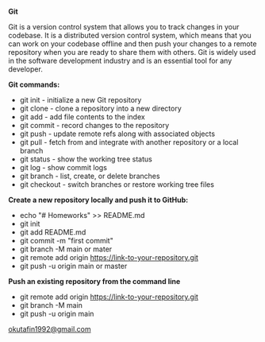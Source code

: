 **Git**

Git is a version control system that allows you to track changes in your codebase.
It is a distributed version control system, which means that you can work on your
codebase offline and then push your changes to a remote repository
when you are ready to share them with others.
Git is widely used in the software development industry and is an essential tool for any developer.

**Git commands:**

- git init - initialize a new Git repository
- git clone - clone a repository into a new directory
- git add - add file contents to the index
- git commit - record changes to the repository
- git push - update remote refs along with associated objects
- git pull - fetch from and integrate with another repository or a local branch
- git status - show the working tree status
- git log - show commit logs
- git branch - list, create, or delete branches
- git checkout - switch branches or restore working tree files

**Create a new repository locally and push it to GitHub:**

- echo "# Homeworks" >> README.md
- git init
- git add README.md
- git commit -m "first commit"
- git branch -M main or mater
- git remote add origin https://link-to-your-repository.git
- git push -u origin main or master

**Push an existing repository from the command line**

- git remote add origin https://link-to-your-repository.git
- git branch -M main
- git push -u origin main

okutafin1992@gmail.com



